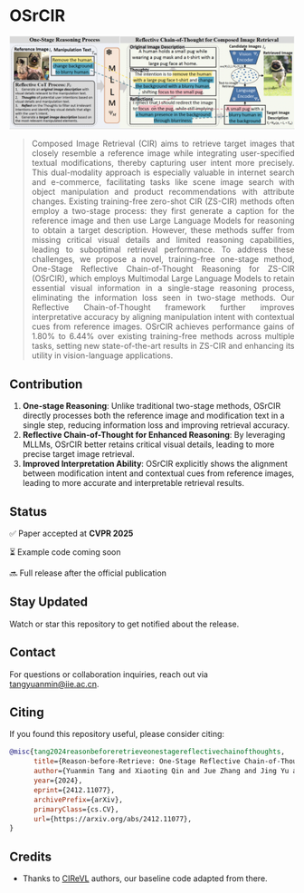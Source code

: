 # OSrCIR

![OSrCIR](OSrCIR.jpg)

<div align="justify">

> Composed Image Retrieval (CIR) aims to retrieve target images that closely resemble a reference image while integrating user-specified textual modifications, thereby capturing user intent more precisely. This dual-modality approach is especially valuable in internet search and e-commerce, facilitating tasks like scene image search with object manipulation and product recommendations with attribute changes. Existing training-free zero-shot CIR (ZS-CIR) methods often employ a two-stage process: they first generate a caption for the reference image and then use Large Language Models for reasoning to obtain a target description. However, these methods suffer from missing critical visual details and limited reasoning capabilities, leading to suboptimal retrieval performance. To address these challenges, we propose a novel, training-free one-stage method, One-Stage Reflective Chain-of-Thought Reasoning for ZS-CIR (OSrCIR), which employs Multimodal Large Language Models to retain essential visual information in a single-stage reasoning process, eliminating the information loss seen in two-stage methods. Our Reflective Chain-of-Thought framework further improves interpretative accuracy by aligning manipulation intent with contextual cues from reference images. OSrCIR achieves performance gains of 1.80% to 6.44% over existing training-free methods across multiple tasks, setting new state-of-the-art results in ZS-CIR and enhancing its utility in vision-language applications. 

</div>


## Contribution
1. **One-stage Reasoning**: Unlike traditional two-stage methods, OSrCIR directly processes both the reference image and modification text in a single step, reducing information loss and improving retrieval accuracy.
2. **Reflective Chain-of-Thought for Enhanced Reasoning**: By leveraging MLLMs, OSrCIR better retains critical visual details, leading to more precise target image retrieval.
3. **Improved Interpretation Ability**: OSrCIR explicitly shows the alignment between modification intent and contextual cues from reference images, leading to more accurate and interpretable retrieval results.

## Status
✅ Paper accepted at **CVPR 2025**

⏳ Example code coming soon

🔜 Full release after the official publication

## Stay Updated
Watch or star this repository to get notified about the release.

## Contact
For questions or collaboration inquiries, reach out via tangyuanmin@iie.ac.cn.

## Citing

If you found this repository useful, please consider citing:

```bibtex
@misc{tang2024reasonbeforeretrieveonestagereflectivechainofthoughts,
      title={Reason-before-Retrieve: One-Stage Reflective Chain-of-Thoughts for Training-Free Zero-Shot Composed Image Retrieval}, 
      author={Yuanmin Tang and Xiaoting Qin and Jue Zhang and Jing Yu and Gaopeng Gou and Gang Xiong and Qingwei Ling and Saravan Rajmohan and Dongmei Zhang and Qi Wu},
      year={2024},
      eprint={2412.11077},
      archivePrefix={arXiv},
      primaryClass={cs.CV},
      url={https://arxiv.org/abs/2412.11077}, 
}
```

## Credits
- Thanks to [CIReVL](https://github.com/ExplainableML/Vision_by_Language) authors, our baseline code adapted from there.
